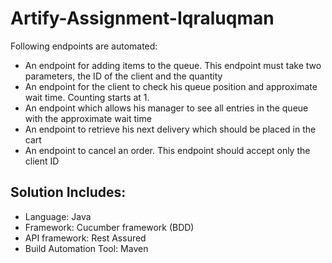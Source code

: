 # Artify-Assignment-Iqraluqman

Following endpoints are automated:
- An endpoint for adding items to the queue. This endpoint must take two parameters,
the ID of the client and the quantity
- An endpoint for the client to check his queue position and approximate wait time.
Counting starts at 1.
- An endpoint which allows his manager to see all entries in the queue with the
approximate wait time
- An endpoint to retrieve his next delivery which should be placed in the cart
- An endpoint to cancel an order. This endpoint should accept only the client ID

## Solution Includes:
- Language: Java
- Framework: Cucumber framework (BDD)
- API framework: Rest Assured
- Build Automation Tool: Maven

